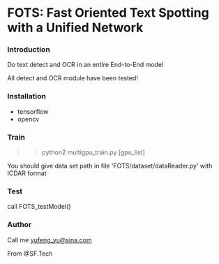 # FOTS: Fast Oriented Text Spotting with a Unified Network

### Introduction

Do text detect and OCR in an entire End-to-End model

All detect and OCR module have been tested!

### Installation

+ tensorflow 
+ opencv 

### Train

>> python2 multigpu_train.py [gpu_list]

You should give data set path in file 'FOTS/dataset/dataReader.py' with ICDAR format

### Test

call FOTS_testModel()

### Author

Call me yufeng_yu@sina.com

From @SF.Tech

